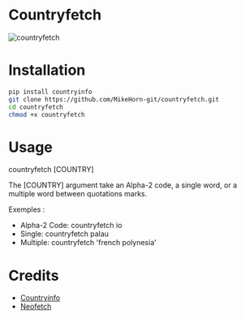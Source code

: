 # Countryfetch

![countryfetch](https://github.com/MikeHorn-git/countryfetch/assets/123373126/bead4be9-a721-45ae-bd0e-5935d5455089)

# Installation
```bash
pip install countryinfo
git clone https://github.com/MikeHorn-git/countryfetch.git
cd countryfetch
chmod +x countryfetch
```

# Usage
countryfetch [COUNTRY]

The [COUNTRY] argument take an Alpha-2 code, a single word, or a multiple word between quotations marks.

Exemples :
* Alpha-2 Code: countryfetch io
* Single: countryfetch palau
* Multiple: countryfetch 'french polynesia'

# Credits
* [Countryinfo](https://github.com/porimol/countryinfo)
* [Neofetch](https://github.com/dylanaraps/neofetch)
